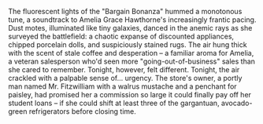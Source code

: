 The fluorescent lights of the "Bargain Bonanza" hummed a monotonous tune, a soundtrack to Amelia Grace Hawthorne's increasingly frantic pacing.  Dust motes, illuminated like tiny galaxies, danced in the anemic rays as she surveyed the battlefield: a chaotic expanse of discounted appliances, chipped porcelain dolls, and suspiciously stained rugs. The air hung thick with the scent of stale coffee and desperation – a familiar aroma for Amelia, a veteran salesperson who'd seen more "going-out-of-business" sales than she cared to remember.  Tonight, however, felt different.  Tonight, the air crackled with a palpable sense of... urgency.  The store's owner, a portly man named Mr. Fitzwilliam with a walrus mustache and a penchant for paisley, had promised her a commission so large it could finally pay off her student loans – if she could shift at least three of the gargantuan, avocado-green refrigerators before closing time.
